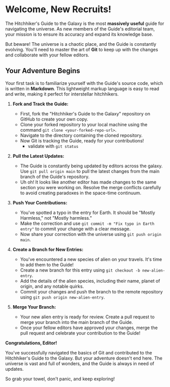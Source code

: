 # Welcome, New Recruits!

The Hitchhiker's Guide to the Galaxy is the most **massively useful** guide for navigating the universe. As new members of the Guide's editorial team, your mission is to ensure its accuracy and expand its knowledge base.

But beware! The universe is a chaotic place, and the Guide is constantly evolving. You'll need to master the art of **Git** to keep up with the changes and collaborate with your fellow editors.

## **Your Adventure Begins**

Your first task is to familiarize yourself with the Guide's source code, which is written in **Markdown**. This lightweight markup language is easy to read and write, making it perfect for interstellar hitchhikers.

1. **Fork and Track the Guide:**

   - First, fork the "Hitchhiker's Guide to the Galaxy" repository on GitHub to create your own copy.
   - Clone your forked repository to your local machine using the command `git clone <your-forked-repo-url>`.
   - Navigate to the directory containing the cloned repository.
   - Now Git is tracking the Guide, ready for your contributions!
     - validate with `git status`

2. **Pull the Latest Updates:**

   - The Guide is constantly being updated by editors across the galaxy. Use `git pull origin main` to pull the latest changes from the main branch of the Guide's repository.
   - Uh oh! It looks like another editor has made changes to the same section you were working on. Resolve the merge conflicts carefully to avoid creating paradoxes in the space-time continuum.

3. **Push Your Contributions:**

   - You've spotted a typo in the entry for Earth. It should be "Mostly Harmless," not "Mostly harmless."
   - Make the correction and use `git commit -m "Fix typo in Earth entry"` to commit your change with a clear message.
   - Now share your correction with the universe using `git push origin main`.

4. **Create a Branch for New Entries:**

   - You've encountered a new species of alien on your travels. It's time to add them to the Guide!
   - Create a new branch for this entry using `git checkout -b new-alien-entry`.
   - Add the details of the alien species, including their name, planet of origin, and any notable quirks.
   - Commit your changes and push the branch to the remote repository using `git push origin new-alien-entry`.

5. **Merge Your Branch:**

   - Your new alien entry is ready for review. Create a pull request to merge your branch into the main branch of the Guide.
   - Once your fellow editors have approved your changes, merge the pull request and celebrate your contribution to the Guide!

**Congratulations, Editor!**

You've successfully navigated the basics of Git and contributed to the Hitchhiker's Guide to the Galaxy. But your adventure doesn't end here. The universe is vast and full of wonders, and the Guide is always in need of updates.

So grab your towel, don't panic, and keep exploring!
